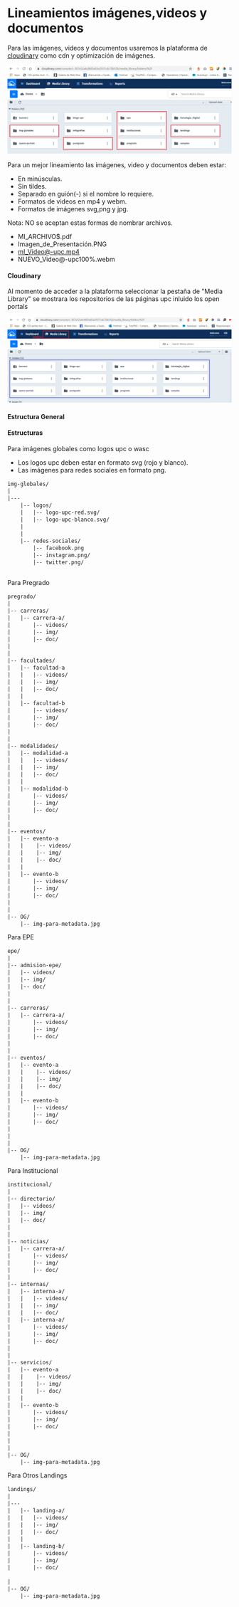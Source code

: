 # Lineamientos  imágenes,videos y documentos

Para las imágenes, videos y documentos usaremos la plataforma de [cloudinary](https://cloudinary.com/) 
como cdn y optimización de imágenes.

![Alt text](../assets/img/view-cloudinary.png?raw=true "Cloudinary")

Para un mejor lineamiento  las imágenes, video y documentos deben estar:

- En minúsculas.
- Sin tildes.
- Separado en guión(-) si el nombre lo requiere.
- Formatos de videos en mp4 y webm.
- Formatos de imágenes svg,png y jpg.

Nota: NO se aceptan estas formas de nombrar archivos.
  
  - MI_ARCHIVO$.pdf
  - Imagen_de_Presentación.PNG
  - mI_Video@-upc.mp4
  - NUEVO_Video@-upc100%.webm

#### Cloudinary

Al momento de acceder a la plataforma seleccionar la pestaña de "Media Library"
se mostrara los repositorios de las páginas upc inluido los open portals

![Alt text](../assets/img/cloudinary1.png?raw=true "Cloudinary1")


#### Estructura General





#### Estructuras 

Para imágenes globales como logos upc o wasc 
- Los logos upc deben estar en formato svg (rojo y blanco).
- Las imágenes para redes sociales en formato png.

````text
img-globales/
|
|---
    |-- logos/
    |   |-- logo-upc-red.svg/
    |   |-- logo-upc-blanco.svg/
    |   
    |
    |-- redes-sociales/
        |-- facebook.png
        |-- instagram.png/
        |-- twitter.png/
  

````

Para Pregrado 

````text
pregrado/
|
|-- carreras/
|   |-- carrera-a/
|       |-- videos/
|       |-- img/
|       |-- doc/
|   
|
|-- facultades/
|   |-- facultad-a
|   |   |-- videos/
|   |   |-- img/
|   |   |-- doc/
|   |
|   |-- facultad-b
|       |-- videos/
|       |-- img/
|       |-- doc/
|   
|
|-- modalidades/
|   |-- modalidad-a
|   |   |-- videos/
|   |   |-- img/
|   |   |-- doc/
|   |
|   |-- modalidad-b
|       |-- videos/
|       |-- img/
|       |-- doc/
|
|   
|-- eventos/
|   |-- evento-a
|   |    |-- videos/
|   |    |-- img/
|   |    |-- doc/
|   |
|   |-- evento-b
|       |-- videos/
|       |-- img/
|       |-- doc/
|   
|
|-- OG/
    |-- img-para-metadata.jpg

````

Para EPE 

````text
epe/
|
|-- admision-epe/
|   |-- videos/
|   |-- img/
|   |-- doc/
|   
|
|-- carreras/
|   |-- carrera-a/
|       |-- videos/
|       |-- img/
|       |-- doc/
|   
|     
|-- eventos/
|   |-- evento-a
|   |    |-- videos/
|   |    |-- img/
|   |    |-- doc/
|   |
|   |-- evento-b
|       |-- videos/
|       |-- img/
|       |-- doc/
|   
|   
|
|-- OG/
    |-- img-para-metadata.jpg

````
Para Institucional 

````text
institucional/
|
|-- directorio/
|   |-- videos/
|   |-- img/
|   |-- doc/
|   
|
|-- noticias/
|   |-- carrera-a/
|       |-- videos/
|       |-- img/
|       |-- doc/
|
|-- internas/
|   |-- interna-a/
|   |   |-- videos/
|   |   |-- img/
|   |   |-- doc/
|   |-- interna-a/
|       |-- videos/
|       |-- img/
|       |-- doc/
|   
|     
|-- servicios/
|   |-- evento-a
|   |    |-- videos/
|   |    |-- img/
|   |    |-- doc/
|   |
|   |-- evento-b
|       |-- videos/
|       |-- img/
|       |-- doc/
|   
|   
|
|-- OG/
    |-- img-para-metadata.jpg

````

Para Otros Landings

````text
landings/
|
|---
|   |-- landing-a/
|   |   |-- videos/
|   |   |-- img/
|   |   |-- doc/
|   |
|   |-- landing-b/
|       |-- videos/
|       |-- img/
|       |-- doc/
  
|
|-- OG/
    |-- img-para-metadata.jpg

````


